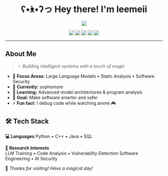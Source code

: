 <h1 align="center">
   ʕ•́ᴥ•̀ʔっ Hey there! I'm leemeii
</h1>

<p align="center">
  <img src="https://readme-typing-svg.herokuapp.com?color=FF69B4&size=22&center=true&vCenter=true&width=500&lines=AI+Engineer+💖;Software+Security+Researcher+🛡️;C+++Python+Java+Developer+👩💻">
</p>

<div align="center">
  
  ![](https://img.shields.io/badge/Python-3776AB?style=flat-square&logo=python&logoColor=white)
  ![](https://img.shields.io/badge/C++-00599C?style=flat-square&logo=c%2B%2B&logoColor=white) 
  ![](https://img.shields.io/badge/Java-ED8B00?style=flat-square&logo=java&logoColor=white)
  ![](https://img.shields.io/badge/LLM-FF6B9D?style=flat-square&logo=openai&logoColor=white)
  ![](https://img.shields.io/badge/Security-8A2BE2?style=flat-square&logo=shield&logoColor=white)

</div>

---

##  About Me

> ✨ *Building intelligent systems with a touch of magic* 

- 🧠 **Focus Areas:** Large Language Models • Static Analysis • Software Security
- 💼 **Currently:** sophomore
- 🌱 **Learning:** Advanced model architectures & program analysis
- 🎯 **Goal:** Make software smarter and safer
- ⚡ **Fun fact:** I debug code while watching anime 🎮

## 🛠️ Tech Stack

**💻 Languages**
Python • C++ • Java • SQL

**🔬 Research Interests**  
LLM Training • Code Analysis • Vulnerability Detection
Software Engineering • AI Security

</div>


  
  💖 *Thanks for visiting! Have a magical day!* 
  
</div>
